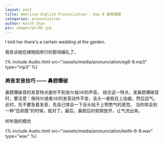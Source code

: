 ```yaml
---
layout: post
title: American English Pronunciation - Day 8 鼻腔爆破
categories: pronunciation
author: Keith Shan
pic: images/pic08.jpg
---
```


I told her there's a certain wedding at the garden.

我告诉她在植物园举行的那场婚礼了。

<!--more-->


{% include Audio.html src="/assets/media/pronunciation/eg6-8.mp3" type="mp3" %}


### 美音发音技巧 —— 鼻腔爆破


鼻腔爆破音的发音特点是听不到发/t/或/d/的声音。
结合这一特点，发鼻腔爆破音时，要注意：保持/t/或者/d/的发音动作不变，舌头一直抵在上齿龈，然后运气。
此时，先不要急着发音，先自己体会一下舌头贴于上颚憋气的感觉。
当你体会到一种“压抑感”的时候，就对了。最后，鼻腔后的软腭放开，让气流出来。


听听我的模仿

{% include Audio.html src="/assets/media/pronunciation/keith-6-8.wav" type="wav" %}



